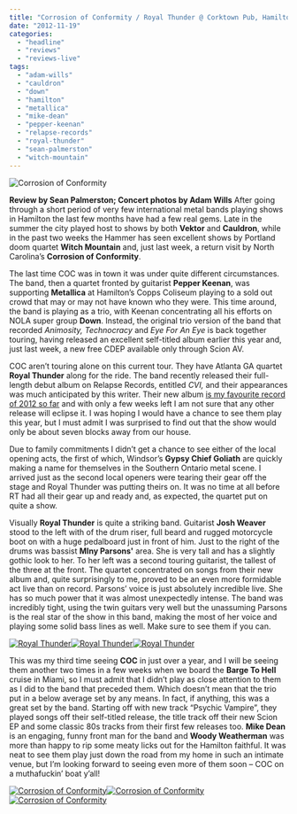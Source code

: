 ```yaml
---
title: "Corrosion of Conformity / Royal Thunder @ Corktown Pub, Hamilton ON, November 14, 2012"
date: "2012-11-19"
categories: 
  - "headline"
  - "reviews"
  - "reviews-live"
tags: 
  - "adam-wills"
  - "cauldron"
  - "down"
  - "hamilton"
  - "metallica"
  - "mike-dean"
  - "pepper-keenan"
  - "relapse-records"
  - "royal-thunder"
  - "sean-palmerston"
  - "witch-mountain"
---
```


![Corrosion of Conformity](http://www.hellbound.ca/wp-content/uploads/2012/11/IMG_7445-590x393.jpg "Corrosion of Conformity")

**Review by Sean Palmerston; Concert photos by Adam Wills** After going through a short period of very few international metal bands playing shows in Hamilton the last few months have had a few real gems. Late in the summer the city played host to shows by both **Vektor** and **Cauldron**, while in the past two weeks the Hammer has seen excellent shows by Portland doom quartet **Witch Mountain** and, just last week, a return visit by North Carolina’s **Corrosion of Conformity**.

The last time COC was in town it was under quite different circumstances. The band, then a quartet fronted by guitarist **Pepper Keenan**, was supporting **Metallica** at Hamilton’s Copps Coliseum playing to a sold out crowd that may or may not have known who they were. This time around, the band is playing as a trio, with Keenan concentrating all his efforts on NOLA super group **Down**. Instead, the original trio version of the band that recorded _Animosity, Technocracy_ and _Eye For An Eye_ is back together touring, having released an excellent self-titled album earlier this year and, just last week, a new free CDEP available only through Scion AV.

COC aren’t touring alone on this current tour. They have Atlanta GA quartet **Royal Thunder** along for the ride. The band recently released their full-length debut album on Relapse Records, entitled _CVI,_ and their appearances was much anticipated by this writer. Their new album [is my favourite record of 2012 so far](http://www.hellbound.ca/2012/06/royal-thunder-cvi/) and with only a few weeks left I am not sure that any other release will eclipse it. I was hoping I would have a chance to see them play this year, but I must admit I was surprised to find out that the show would only be about seven blocks away from our house.

Due to family commitments I didn’t get a chance to see either of the local opening acts, the first of which, Windsor’s **Gypsy Chief Goliath** are quickly making a name for themselves in the Southern Ontario metal scene. I arrived just as the second local openers were tearing their gear off the stage and Royal Thunder was putting theirs on. It was no time at all before RT had all their gear up and ready and, as expected, the quartet put on quite a show.

Visually **Royal Thunder** is quite a striking band. Guitarist **Josh Weaver** stood to the left with of the drum riser, full beard and rugged motorcycle boot on with a huge pedalboard just in front of him. Just to the right of the drums was bassist **MIny Parsons'** area. She is very tall and has a slightly gothic look to her. To her left was a second touring guitarist, the tallest of the three at the front. The quartet concentrated on songs from their new album and, quite surprisingly to me, proved to be an even more formidable act live than on record. Parsons’ voice is just absolutely incredible live. She has so much power that it was almost unexpectedly intense. The band was incredibly tight, using the twin guitars very well but the unassuming Parsons is the real star of the show in this band, making the most of her voice and playing some solid bass lines as well. Make sure to see them if you can.

[![Royal Thunder](http://www.hellbound.ca/wp-content/uploads/2012/11/IMG_7365-182x182.jpg "Royal Thunder")](http://www.hellbound.ca/wp-content/uploads/2012/11/IMG_7365.jpg)[![Royal Thunder](http://www.hellbound.ca/wp-content/uploads/2012/11/IMG_7375-182x182.jpg "Royal Thunder")](http://www.hellbound.ca/wp-content/uploads/2012/11/IMG_7375.jpg)[![Royal Thunder](http://www.hellbound.ca/wp-content/uploads/2012/11/IMG_7397-182x182.jpg "Royal Thunder")](http://www.hellbound.ca/wp-content/uploads/2012/11/IMG_7397.jpg)

This was my third time seeing **COC** in just over a year, and I will be seeing them another two times in a few weeks when we board the **Barge To Hell** cruise in Miami, so I must admit that I didn’t play as close attention to them as I did to the band that preceded them. Which doesn’t mean that the trio put in a below average set by any means. In fact, if anything, this was a great set by the band. Starting off with new track “Psychic Vampire”, they played songs off their self-titled release, the title track off their new Scion EP and some classic 80s tracks from their first few releases too. **Mike Dean** is an engaging, funny front man for the band and **Woody Weatherman** was more than happy to rip some meaty licks out for the Hamilton faithful. It was neat to see them play just down the road from my home in such an intimate venue, but I’m looking forward to seeing even more of them soon – COC on a muthafuckin’ boat y’all!

[![Corrosion of Conformity](http://www.hellbound.ca/wp-content/uploads/2012/11/IMG_7405-182x182.jpg "Corrosion of Conformity")](http://www.hellbound.ca/wp-content/uploads/2012/11/IMG_7405.jpg)[![Corrosion of Conformity](http://www.hellbound.ca/wp-content/uploads/2012/11/IMG_7413-182x182.jpg "Corrosion of Conformity")](http://www.hellbound.ca/wp-content/uploads/2012/11/IMG_7413.jpg)[![Corrosion of Conformity](http://www.hellbound.ca/wp-content/uploads/2012/11/IMG_7420-182x182.jpg "Corrosion of Conformity")](http://www.hellbound.ca/wp-content/uploads/2012/11/IMG_7420.jpg)
